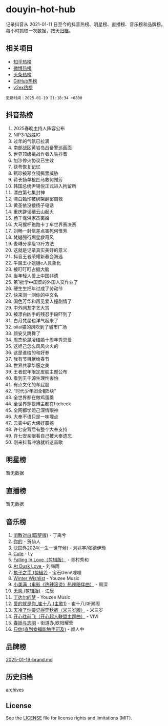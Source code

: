 # douyin-hot-hub

记录抖音从 2021-01-11 日至今的抖音热榜、明星榜、直播榜、音乐榜和品牌榜。每小时抓取一次数据，按天[归档](archives)。

## 相关项目

- [知乎热榜](https://github.com/lonnyzhang423/zhihu-hot-hub)
- [微博热榜](https://github.com/lonnyzhang423/weibo-hot-hub)
- [头条热榜](https://github.com/lonnyzhang423/toutiao-hot-hub)
- [GitHub热榜](https://github.com/lonnyzhang423/github-hot-hub)
- [v2ex热榜](https://github.com/lonnyzhang423/v2ex-hot-hub)


`更新时间：2025-01-19 21:18:34 +0800`

## 抖音热榜

1. 2025春晚主持人阵容公布
1. NIP3:1战胜IG
1. 过年的气氛已拉满
1. 南部战区黄岩岛战备警巡画面
1. 世界顶级挑战作者入驻抖音
1. 加沙停火协议已生效
1. 茯苓恢复记忆
1. 甄珍被邓立钢撕票威胁
1. 蒋长扬单枪匹马救何惟芳
1. 韩国总统尹锡悦正式进入拘留所
1. 漂白第七集封神
1. 漂白甄珍被绑架翻窗自救
1. 黄圣依没接杨子电话
1. 重庆辟谣缙云山起火
1. 杨千霈洪家杰离婚
1. 大马猴杯跑跑卡丁车世界赛决赛
1. 刘畅一封信差点害死何惟芳
1. 梵樾强行燃星救奇风
1. 麦琳分享瘦13斤方法
1. 这就是记录真实美好的意义
1. 抖音王者荣耀新春会海选
1. 牛魔王小姐姐e人具象化
1. 被叮叮叮占据大脑
1. 当年轻人爱上中国非遗
1. 第1批学中国菜的外国人交作业了
1. 硬生生把年过成了劳动节
1. 快来测一测你的中文名
1. 国色芳华和再见爱人撞剧情了
1. 中外网友才艺大赏
1. 被漂白凶手的残忍手段吓到了
1. 白月梵星也洋气起来了
1. oiiai猫的风吹到了城市广场
1. 颜安又跳舞了
1. 周杰伦昆凌结婚十周年秀恩爱
1. 这妲己怎么风风火火的
1. 这是谁给的和好券
1. 我有节目献给春节
1. 世界共享华服之美
1. 王者蛇年限定皮肤主题公布
1. 看到王千源生理性害怕
1. 有点文化的车屁股
1. “时代少年团全都5块”
1. 全世界都在做鸡蛋羹
1. 全世界穿搭博主都在fitcheck
1. 全网都学妲己深情眼神
1. 大奉不语只是一味埋点
1. 云雾中的大佛好震撼
1. 许七安背后有整个大奉支持
1. 许七安亲眼看自己被大奉遗忘
1. 刚来抖音冲浪就听这首歌

## 明星榜

暂无数据

## 直播榜

暂无数据

## 音乐榜

1. [消散对白(圆梦版)](https://sf6-cdn-tos.douyinstatic.com/obj/tos-cn-ve-2774/og4jB5I5IizzoZVAAAzWgBMAsMDWoArfwBOiFs) - 丁禹兮
1. [你的](https://sf5-hl-cdn-tos.douyinstatic.com/obj/tos-cn-ve-2774/oYuIeKf42jB7sEV6B2upMdpYAgfrQWj0FeRegh) - 贺仙人
1. [沈园外2024(一生一世守候)](https://sf5-hl-cdn-tos.douyinstatic.com/obj/tos-cn-ve-2774/oAIYMHGCmKaYKFDd6FZBf9AfMfx1eErAAEJAFH) - 刘兆宇/张德伊玲
1. [Cute](https://sf5-hl-cdn-tos.douyinstatic.com/obj/tos-cn-ve-2774/o4IbIzHWKAAB4wsS5qMBRiiAlEBGTpQRNfFvuo) - Ly
1. [Falling In Love（剪辑版）](https://sf5-hl-cdn-tos.douyinstatic.com/obj/tos-cn-ve-2774/o8ajpA8zzgBPahbBIO8AcKGBLJezFCRd1wfP9f) - 青村秀和
1. [ At Dusk  Love ](https://sf5-hl-cdn-tos.douyinstatic.com/obj/tos-cn-ve-2774/o8CrpCf5CaYgI4ZrtQgMQAFEfuGqNnRSDQAPBc) - 刘嗨雨
1. [执子之手 (剪辑2)](https://sf5-hl-cdn-tos.douyinstatic.com/obj/tos-cn-ve-2774/oUoZLQjCc31XzqsBnBQUNgeKtYPBcgbFDwtfcu) - 宝石Gem\哩哩
1. [Winter Wishlist](https://sf5-hl-cdn-tos.douyinstatic.com/obj/tos-cn-ve-2774/oIIgUOeamCFCVAzxN6MFRLIBlLGpUqQxeeHrLE) - Youzee Music
1. [小美满（电影《热辣滚烫》热辣陪伴曲）](https://sf6-cdn-tos.douyinstatic.com/obj/tos-cn-ve-2774/o0GAn2lSgfZIDUgtevCGDQYnFg4CwnrBaxbTZL) - 周深
1. [无感 (剪辑版)](https://sf5-hl-cdn-tos.douyinstatic.com/obj/tos-cn-ve-2774/o0eIsUzJBDlQaQFC5OFlgbMEZC1TFYBftOBn6p) - 江辰
1. [丁达尔的梦](https://sf5-hl-cdn-tos.douyinstatic.com/obj/tos-cn-ve-2774/oMU3WirUZBVQkAC9ccG5P2IQirziZM2RTInUY) - Youzee Music
1. [爱的就是你_崔十八 (主歌1)](https://sf3-cdn-tos.douyinstatic.com/obj/tos-cn-ve-2774/oI5BO5DhFZ6UTcNCnZaOCBLtZ7WIMQGfgnXf5E) - 崔十八/听潮阁
1. [天冷了你要记得穿秋裤（米三岁版）](https://sf5-hl-cdn-tos.douyinstatic.com/obj/tos-cn-ve-2774/oQlIwVIDWiZ6BQilAorS7MA0AgCkQDvcZAdm1) - 米三岁
1. [开心往前飞（开心超人联盟主题曲）](https://sf5-hl-cdn-tos.douyinstatic.com/obj/tos-cn-ve-2774/9d8fb7c82cf1421fb93a9fe925275e0a) - VIVI
1. [春娇与志明](https://sf5-hl-cdn-tos.douyinstatic.com/obj/tos-cn-ve-2774/e530d8fceb7044b39707d7f9ff54add1) - 街道办,欧阳耀莹
1. [只你(直到幸福能触手可及)](https://sf5-hl-cdn-tos.douyinstatic.com/obj/tos-cn-ve-2774/o0lBkRDzFTeaVSUz3ZZSCBVtZ5DIMQGfgmEAuE) - 颜人中

## 品牌榜

[2025-01-19-brand.md](archives/2025-01-19-brand.md)

## 历史归档

[archives](archives)

## License

See the [LICENSE](LICENSE) file for license rights and limitations (MIT).
